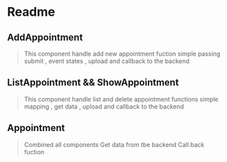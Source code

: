 # Readme

## AddAppointment

>This component handle add new appointment fuction 
>simple passing submit , event states , upload and callback to the backend


## ListAppointment && ShowAppointment

>This component handle list and delete appointment functions
>simple mapping , get data , upload and callback to the backend

## Appointment

>Combined all components
>Get data from tbe backend
>Call back fuction
